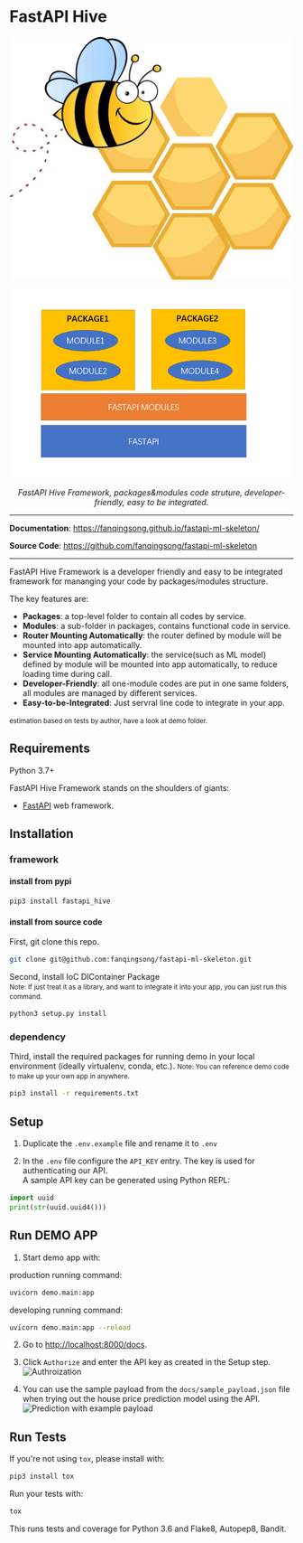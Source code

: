 # FastAPI Hive

![architecture](./hive.jpg)

![architecture](./architecture.png)

<p align="center">
    <em>FastAPI Hive Framework, packages&modules code struture, developer-friendly, easy to be integrated.</em>
</p>

---

**Documentation**: <a href="https://fanqingsong.github.io/fastapi-ml-skeleton/" target="_blank">https://fanqingsong.github.io/fastapi-ml-skeleton/</a>

**Source Code**: <a href="https://github.com/fanqingsong/fastapi-ml-skeleton" target="_blank">https://github.com/fanqingsong/fastapi-ml-skeleton</a>

---

FastAPI Hive Framework is a developer friendly and easy to be integrated framework for mananging your code by packages/modules structure.

The key features are:

* **Packages**: a top-level folder to contain all codes by service. 
* **Modules**: a sub-folder in packages, contains functional code in service.
* **Router Mounting Automatically**: the router defined by module will be mounted into app automatically.
* **Service Mounting Automatically**: the service(such as ML model) defined by module will be mounted into app automatically, to reduce loading time during call.
* **Developer-Friendly**: all one-module codes are put in one same folders, all modules are managed by different services.
* **Easy-to-be-Integrated**: Just servral line code to integrate in your app.

<small>estimation based on tests by author, have a look at demo folder.</small>

## Requirements

Python 3.7+

FastAPI Hive Framework stands on the shoulders of giants:

* <a href="https://fastapi.tiangolo.com/" class="external-link" target="_blank">FastAPI</a> web framework.

## Installation 

### framework 

#### install from pypi

```bash
pip3 install fastapi_hive
```

#### install from source code
First, git clone this repo.

```bash
git clone git@github.com:fanqingsong/fastapi-ml-skeleton.git
```

Second, install IoC DIContainer Package<br/>
<small>Note: If just treat it as a library, and want to integrate it into your app, you can just run this command. </small>

```bash
python3 setup.py install
```

### dependency
Third, install the required packages for running demo in your local environment (ideally virtualenv, conda, etc.).
<small>Note: You can reference demo code to make up your own app in anywhere. </small>

```bash
pip3 install -r requirements.txt
``` 


## Setup
1. Duplicate the `.env.example` file and rename it to `.env` 


2. In the `.env` file configure the `API_KEY` entry. The key is used for authenticating our API. <br>
   A sample API key can be generated using Python REPL:
```python
import uuid
print(str(uuid.uuid4()))
```

## Run DEMO APP

1. Start demo app with: 

production running command:

```bash
uvicorn demo.main:app
```

developing running command:
```bash
uvicorn demo.main:app --reload
```

2. Go to [http://localhost:8000/docs](http://localhost:8000/docs).
   
3. Click `Authorize` and enter the API key as created in the Setup step.
![Authroization](./authorize.png)
   
4. You can use the sample payload from the `docs/sample_payload.json` file when trying out the house price prediction model using the API.
   ![Prediction with example payload](./sample_payload.png)

## Run Tests

If you're not using `tox`, please install with:
```bash
pip3 install tox
```

Run your tests with: 
```bash
tox
```

This runs tests and coverage for Python 3.6 and Flake8, Autopep8, Bandit.

